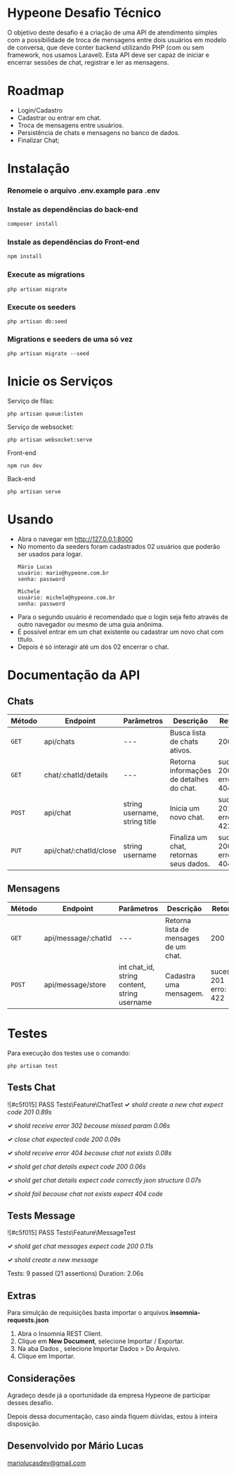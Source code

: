 # Hypeone Desafio Técnico

O objetivo deste desafio é a criação de uma API de atendimento simples
com a possibilidade de troca de mensagens entre dois usuários em
modelo de conversa, que deve conter backend utilizando PHP (com ou
sem framework, nos usamos Laravel). Esta API deve ser capaz de iniciar
e encerrar sessões de chat, registrar e ler as mensagens.

# Roadmap

-   Login/Cadastro
-   Cadastrar ou entrar em chat.
-   Troca de mensagens entre usuários.
-   Persistência de chats e mensagens no banco de dados.
-   Finalizar Chat;

# Instalação

### Renomeie o arquivo .env.example para .env

### Instale as dependências do back-end

```php
composer install
```

### Instale as dependências do Front-end

```js
npm install
```

### Execute as migrations

```
php artisan migrate
```

### Execute os seeders

```
php artisan db:seed
```

### Migrations e seeders de uma só vez

```
php artisan migrate --seed
```

# Inicie os Serviços

Serviço de filas:

```
php artisan queue:listen
```

Serviço de websocket:

```
php artisan websocket:serve
```

Front-end

```
npm run dev
```

Back-end

```
php artisan serve
```

# Usando

-   Abra o navegar em http://127.0.0.1:8000
-   No momento da seeders foram cadastrados 02 usuários que poderão ser usados para logar.
    ```
    Mário Lucas
    usuário: mario@hypeone.com.br
    senha: password
    ```
    ```
    Michele
    usuário: michele@hypeone.com.br
    senha: password
    ```
-   Para o segundo usuário é recomendado que o login seja feito através de outro navegador ou mesmo de uma guia anônima.
-   É possível entrar em um chat existente ou cadastrar um novo chat com título.
-   Depois é só interagir até um dos 02 encerrar o chat.

# Documentação da API

## Chats

| Método | Endpoint               | Parâmetros                    | Descrição                                | Retorno                |
| ------ | ---------------------- | ----------------------------- | ---------------------------------------- | ---------------------- |
| `GET`  | api/chats              | ---                           | Busca lista de chats ativos.             | 200                    |
| `GET`  | chat/:chatId/details   | ---                           | Retorna informações de detalhes do chat. | sucesso: 200 erro: 404 |
| `POST` | api/chat               | string username, string title | Inicia um novo chat.                     | sucesso: 201 erro: 422 |
| `PUT`  | api/chat/:chatId/close | string username               | Finaliza um chat, retornas seus dados.   | sucesso: 200 erro: 404 |

## Mensagens

| Método | Endpoint            | Parâmetros                                   | Descrição                             | Retorno                |
| ------ | ------------------- | -------------------------------------------- | ------------------------------------- | ---------------------- |
| `GET`  | api/message/:chatId | ---                                          | Retorna lista de mensages de um chat. | 200                    |
| `POST` | api/message/store   | int chat_id, string content, string username | Cadastra uma mensagem.                | sucesso: 201 erro: 422 |

# Testes

Para execução dos testes use o comando:

```
php artisan test
```

## Tests Chat

![#c5f015] PASS Tests\Feature\ChatTest
**✓** *shold create a new chat expect code 201 0.89s*

**✓** *shold receive error 302 becouse missed param 0.06s*

**✓** *close chat expected code 200 0.09s*

**✓** *shold receive error 404 becouse chat not exists 0.08s*

**✓** *shold get chat details expect code 200 0.06s*

**✓** *shold get chat details expect code correctly json structure 0.07s*

**✓** *shold fail becouse chat not exists expect 404 code*

## Tests Message

![#c5f015] PASS Tests\Feature\MessageTest

**✓** *shold get chat messages expect code 200 0.11s*

**✓** *shold create a new message*

Tests: 9 passed (21 assertions) Duration: 2.06s

## Extras
Para simulção de requisições basta importar o arquivos **insomnia-requests.json**

1. Abra o Insomnia REST Client.
2. Clique em **New Document**, selecione Importar / Exportar.
3. Na aba Dados , selecione Importar Dados > Do Arquivo.
4. Clique em Importar.

## Considerações
Agradeço desde já a oportunidade da empresa Hypeone de participar desses desafio.

Depois dessa documentação, caso ainda fiquem dúvidas, estou à inteira disposição.

## Desenvolvido por Mário Lucas
mariolucasdev@gmail.com
